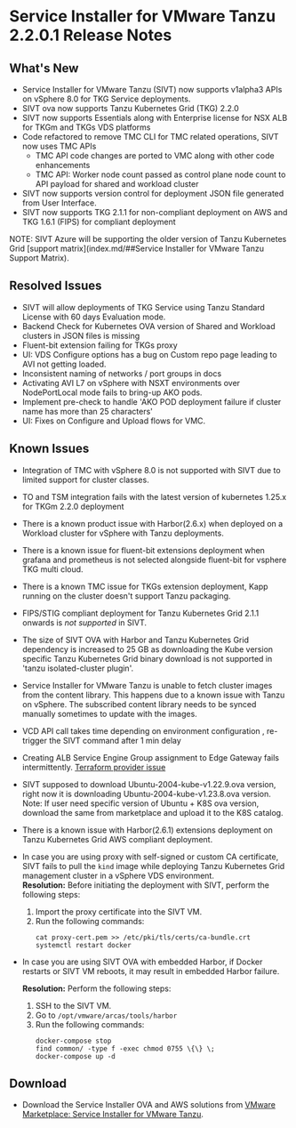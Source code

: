 # Service Installer for VMware Tanzu 2.2.0.1 Release Notes

## What's New

- Service Installer for VMware Tanzu (SIVT) now supports v1alpha3 APIs on vSphere 8.0 for TKG Service deployments.
- SIVT ova now supports Tanzu Kubernetes Grid (TKG) 2.2.0
- SIVT now supports Essentials along with Enterprise license for NSX ALB for TKGm and TKGs VDS platforms
- Code refactored to remove TMC CLI for TMC related operations, SIVT now uses TMC APIs
  - TMC API code changes are ported to VMC along with other code enhancements
  - TMC API: Worker node count passed as control plane node count to API payload for shared and workload cluster
- SIVT now supports version control for deployment JSON file generated from User Interface.
- SIVT now supports TKG 2.1.1 for non-compliant deployment on AWS and TKG 1.6.1 (FIPS) for compliant deployment

NOTE: SIVT Azure will be supporting the older version of Tanzu Kubernetes Grid [support matrix](index.md/##Service Installer for VMware Tanzu Support Matrix).

## Resolved Issues
- SIVT will allow deployments of TKG Service using Tanzu Standard License with 60 days Evaluation mode.
- Backend Check for Kubernetes OVA version of Shared and Workload clusters in JSON files is missing
- Fluent-bit extension failing for TKGs proxy
- UI: VDS Configure options has a bug on Custom repo page leading to AVI not getting loaded.
- Inconsistent naming of networks / port groups in docs
- Activating AVI L7 on vSphere with NSXT environments over NodePortLocal mode fails to bring-up AKO pods.
- Implement pre-check to handle 'AKO POD deployment failure if cluster name has more than 25 characters'
- UI: Fixes on Configure and Upload flows for VMC.

## Known Issues
- Integration of TMC with vSphere 8.0 is not supported with SIVT due to limited support for cluster classes.
- TO and TSM integration fails with the latest version of kubernetes 1.25.x for TKGm 2.2.0 deployment
- There is a known product issue with Harbor(2.6.x) when deployed on a Workload cluster for vSphere with Tanzu deployments.
- There is a known issue for fluent-bit extensions deployment when grafana and prometheus is not selected alongside fluent-bit for vsphere TKG multi cloud.
- There is a known TMC issue for TKGs extension deployment, Kapp running on the cluster doesn't support Tanzu packaging.
- FIPS/STIG compliant deployment for Tanzu Kubernetes Grid 2.1.1 onwards is *not supported* in SIVT.
- The size of SIVT OVA with Harbor and Tanzu Kubernetes Grid dependency is increased to 25 GB as downloading the Kube version specific Tanzu Kubernetes Grid binary download is not supported in 'tanzu isolated-cluster plugin'.
- Service Installer for VMware Tanzu is unable to fetch cluster images from the content library. This happens due to a known issue with Tanzu on vSphere. The subscribed content library needs to be synced manually sometimes to update with the images.
- VCD API call takes time depending on environment configuration , re-trigger the SIVT command after 1 min delay
- Creating ALB Service Engine Group assignment to Edge Gateway fails intermittently. [Terraform provider issue](https://github.com/vmware/terraform-provider-vcd/issues/923)
- SIVT supposed to download Ubuntu-2004-kube-v1.22.9.ova version, right now it is downloading Ubuntu-2004-kube-v1.23.8.ova version.
  Note: If user need specific version of Ubuntu + K8S ova version, download the same from marketplace and upload it to the K8S catalog.
- There is a known issue with Harbor(2.6.1) extensions deployment on Tanzu Kubernetes Grid AWS compliant deployment.

- In case you are using proxy with self-signed or custom CA certificate, SIVT fails to pull the `kind` image while deploying Tanzu Kubernetes Grid management cluster in a vSphere VDS environment.</br>
  **Resolution:** Before initiating the deployment with SIVT, perform the following steps:

  1. Import the proxy certificate into the SIVT VM.
  1. Run the following commands:
      ```
      cat proxy-cert.pem >> /etc/pki/tls/certs/ca-bundle.crt
      systemctl restart docker
      ```
- In case you are using SIVT OVA with embedded Harbor, if Docker restarts or SIVT VM reboots, it may result in embedded Harbor failure.

  **Resolution:** Perform the following steps:

  1. SSH to the SIVT VM.
  2. Go to `/opt/vmware/arcas/tools/harbor`
  3. Run the following commands:
      ```
      docker-compose stop
      find common/ -type f -exec chmod 0755 \{\} \;
      docker-compose up -d
      ```

## Download

- Download the Service Installer OVA and AWS solutions from [VMware Marketplace: Service Installer for VMware Tanzu](https://marketplace.cloud.vmware.com/services/details/service-installer-for-vmware-tanzu-1?slug=true).
